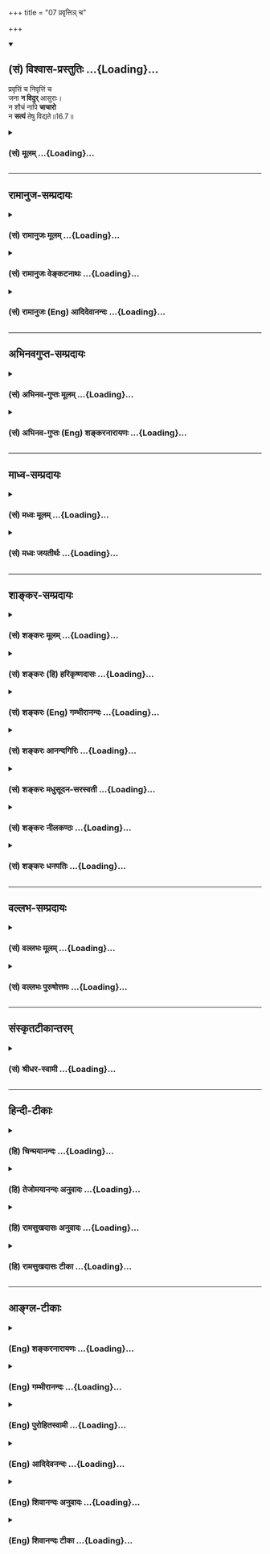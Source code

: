 +++
title = "07 प्रवृत्तिञ् च"

+++
<div class="js_include" newlevelforh1="2" title="(सं) विश्वास-प्रस्तुतिः" unfilled url="/mahAbhAratam/shlokashaH/06-bhIShma-parva/03-bhagavad-gItA-parva/saMskRtam/vishvAsa-prastutiH/16_daivAsura-sampad-vib/07_pravRtti~n_cha.md">
<details open><summary><h2>(सं) विश्वास-प्रस्तुतिः ...{Loading}...</h2></summary>

प्रवृत्तिं च निवृत्तिं च  
जना **न विदुर्** आसुराः।  
न शौचं नापि **चाचारो**  
न **सत्यं** तेषु विद्यते॥16.7॥
</details>
</div>
<div class="js_include collapsed" newlevelforh1="3" title="(सं) मूलम्" unfilled url="/mahAbhAratam/shlokashaH/06-bhIShma-parva/03-bhagavad-gItA-parva/saMskRtam/mUlam/16_daivAsura-sampad-vib/07_pravRtti~n_cha.md">
<details><summary><h3>(सं) मूलम् ...{Loading}...</h3></summary>

प्रवृत्तिं च निवृत्तिं च जना न विदुरासुराः।  
न शौचं नापि चाचारो न सत्यं तेषु विद्यते।।16.7।।
</details>
</div>


_________________
## रामानुज-सम्प्रदायः
<div class="js_include collapsed" newlevelforh1="3" title="(सं) रामानुजः मूलम्" unfilled url="/mahAbhAratam/shlokashaH/06-bhIShma-parva/03-bhagavad-gItA-parva/saMskRtam/rAmAnujaH/mUlam/16_daivAsura-sampad-vib/07_pravRtti~n_cha.md">
<details><summary><h3>(सं) रामानुजः मूलम् ...{Loading}...</h3></summary>

।।16.7।।**प्रवृत्तिं च निवृत्तिं च** अभ्युदयसाधनं मोक्षसाधनं च वैदिकं
धर्मम् **आसुरा न विदुः** न जानन्ति।  
  
**न** च **शौचं** वैदिककर्मयोग्यत्वं शास्त्रसिद्धम् तद् बाह्यम् आभ्यन्तरं
च असुरेषु न विद्यते। **न अपि च आचारः;** तद् बाह्याभ्यन्तरशौचं येन
सन्ध्यावन्दनादिना आचारेण जायते; स अपि आचारः तेषु न विद्यते। तथा उक्तम्
-- सन्ध्याहीनोऽशुचिनित्यमनर्हः सर्वकर्मसु। (दक्षस्मृति 2।23) इति। तथा
**सत्यं** च **तेषु न विद्यते** सत्यं यथार्थज्ञानं भूतहितरूपभाषणं तेषु न
विद्यते। किं च --

</details>
</div>
<div class="js_include collapsed" newlevelforh1="3" title="(सं) रामानुजः वेङ्कटनाथः" unfilled url="/mahAbhAratam/shlokashaH/06-bhIShma-parva/03-bhagavad-gItA-parva/saMskRtam/rAmAnujaH/venkaTanAthaH/16_daivAsura-sampad-vib/07_pravRtti~n_cha.md">
<details><summary><h3>(सं) रामानुजः वेङ्कटनाथः ...{Loading}...</h3></summary>

  
  
।।16.7।। अत्र प्रवृत्तिनिवृत्तिशब्दौ न लौकिकविषयौ आसुराणामेव
लौकिकेष्टानिष्टप्राप्तिपरिहारार्थमपथप्रवृत्तेः सत्पथनिवृत्तेश्च
सिद्धत्वात् न च विहितनिषिद्धमात्रविषयौ; रागप्राप्तशास्त्रप्राप्तविषयौ
वा;न शौचं नापि चाचारः इत्यादेः पुनरुक्तिप्रसङ्गात् अतोऽत्र
मुमुक्ष्वपेक्षितप्रवर्तकनिवर्तकधर्मविवेकाभावे तात्पर्यमित्याह --
अभ्युदयसाधनमित्यादिना। तावेतौ धर्मौ स्मर्येतेप्रवृत्तिलक्षणं धर्मं
प्रजापतिरथाब्रवीत् \[म.भा.12।217।4\]निवृत्तिलक्षणं
धर्ममृषिर्नारायणोऽब्रवीत् \[म.भा.12।217।2\] इति। न विदुः इत्यत्रन सत्यं
तेषु विद्यते इतिवदसद्भावमात्रं न विवक्षितम्; अपितु शतकृत्वः
प्रतिपादितेऽपि तमःप्राचुर्यादपरिज्ञानमित्यभिप्रायेणाऽऽह -- न
जानन्तीति। कृत्ययोग्यता इति प्रागुक्तमत्रवदिककर्मयोग्यत्वमित्यनेन
विवृतम्। बाह्यशौचमशुचिसंशीलनादिभिरवश्यकर्तव्याकरणाच्च न विद्यते आन्तरं
त्वात्मगुणाभावात्। न शौचं नापि चाचारः इति क्रमात्कार्यकारणयोर्निषेध
इत्यभिप्रायेणाऽऽह -- तदिति। ननु
सन्ध्यावन्दनादेर्वर्णाश्रमधर्मस्यप्राजापत्यं गृहस्थानां न्यासिनां
ब्रह्मसंज्ञितम्। योगिनाममृतं स्थानं स्वात्मसन्तोषकारिणाम्
\[वि.पु.1।6।36\] इत्यादिभिः फलान्तरं श्रूयते तत्कथं तस्य
शौचहेतुत्वोक्तिः इत्यत्राऽऽह -- यथोक्तमिति। व्यतिरेकोक्त्या
हेतुहेतुमद्भावोऽत्र दृढीकृतः। इदं नित्यकर्मान्तरहानादपि
ग्राह्यम्। यथाज्ञानमित्यादि -- विप्रलम्भरसिकत्वादयथाज्ञानं भाषणाभावः;
हिंसास्वभावत्वाद्धितरूपभाषणाभावः।  
  

</details>
</div>
<div class="js_include collapsed" newlevelforh1="3" title="(सं) रामानुजः (Eng) आदिदेवानन्दः" unfilled url="/mahAbhAratam/shlokashaH/06-bhIShma-parva/03-bhagavad-gItA-parva/saMskRtam/rAmAnujaH/english/AdidevAnandaH/16_daivAsura-sampad-vib/07_pravRtti~n_cha.md">
<details><summary><h3>(सं) रामानुजः (Eng) आदिदेवानन्दः ...{Loading}...</h3></summary>

16.7 The demoniac men do not know the 'path of action and renunciation,'
viz., the Vedic Dharma that leads to prosperity and final release.
'Cleanliness' is the competence for performing Vedic rites as established in the Sastras. That 'cleanliness,' be it external or internal, is alien to the demoniac. Nor 'right conduct,' viz., that right conduct such as twilight prayers (Sandhya-vandana) etc., by means of which this internal and external cleanliness arises - even that right conduct is alien to them. For it is declared in: 'He who does not perform twilight prayers, is always unholy and is unfit for any rites'
(Daksha Sm., 2.23). Likewise, 'truth' is not found among them, viz.,
that truthful speech, which is conducive to the welfare of beings and which is in accordance with one's actual knowledge, does not characterise them. Moreover:

</details>
</div>


_________________
## अभिनवगुप्त-सम्प्रदायः
<div class="js_include collapsed" newlevelforh1="3" title="(सं) अभिनव-गुप्तः मूलम्" unfilled url="/mahAbhAratam/shlokashaH/06-bhIShma-parva/03-bhagavad-gItA-parva/saMskRtam/abhinava-guptaH/mUlam/16_daivAsura-sampad-vib/07_pravRtti~n_cha.md">
<details><summary><h3>(सं) अभिनव-गुप्तः मूलम् ...{Loading}...</h3></summary>

।।16.7।। आसुरीमाह -- प्रवृत्तिमिति। प्रवृत्तिः -- कुत इदमुत्पन्नमिति।
निवृत्तिः क्व प्रलीयते इति।

</details>
</div>
<div class="js_include collapsed" newlevelforh1="3" title="(सं) अभिनव-गुप्तः (Eng) शङ्करनारायणः" unfilled url="/mahAbhAratam/shlokashaH/06-bhIShma-parva/03-bhagavad-gItA-parva/saMskRtam/abhinava-guptaH/english/shankaranArAyaNaH/16_daivAsura-sampad-vib/07_pravRtti~n_cha.md">
<details><summary><h3>(सं) अभिनव-गुप्तः (Eng) शङ्करनारायणः ...{Loading}...</h3></summary>

16.7 Pravrttim etc. Origin : i.e. wherefrom this \[universe\] is born.
Withdrawal : i.e. into what this gets dissolved.

</details>
</div>


_________________
## माध्व-सम्प्रदायः
<div class="js_include collapsed" newlevelforh1="3" title="(सं) मध्वः मूलम्" unfilled url="/mahAbhAratam/shlokashaH/06-bhIShma-parva/03-bhagavad-gItA-parva/saMskRtam/madhvaH/mUlam/16_daivAsura-sampad-vib/07_pravRtti~n_cha.md">
<details><summary><h3>(सं) मध्वः मूलम् ...{Loading}...</h3></summary>

।।16.7।। Sri Madhvacharya did not comment on this sloka.

</details>
</div>
<div class="js_include collapsed" newlevelforh1="3" title="(सं) मध्वः जयतीर्थः" unfilled url="/mahAbhAratam/shlokashaH/06-bhIShma-parva/03-bhagavad-gItA-parva/saMskRtam/madhvaH/jayatIrthaH/16_daivAsura-sampad-vib/07_pravRtti~n_cha.md">
<details><summary><h3>(सं) मध्वः जयतीर्थः ...{Loading}...</h3></summary>

।।16.7।। Sri Jayatirtha did not comment on this sloka.

</details>
</div>


_________________
## शाङ्कर-सम्प्रदायः
<div class="js_include collapsed" newlevelforh1="3" title="(सं) शङ्करः मूलम्" unfilled url="/mahAbhAratam/shlokashaH/06-bhIShma-parva/03-bhagavad-gItA-parva/saMskRtam/shankaraH/mUlam/16_daivAsura-sampad-vib/07_pravRtti~n_cha.md">
<details><summary><h3>(सं) शङ्करः मूलम् ...{Loading}...</h3></summary>

।।16.7।। --,**प्रवृत्तिं च** प्रवर्तनं यस्मिन् पुरुषार्थसाधने कर्तव्ये
प्रवृत्तिः ताम्; **निवृत्तिं च** एतद्विपरीतां यस्मात् अनर्थहेतोः
निवर्तितव्यं सा निवृत्तिः तां च; **जनाः आसुराः न विदुः** न जानन्ति। न
केवलं प्रवृत्तिनिवृत्ती एव ते न विदुः; **न शौचं नापि च आचारः न सत्यं
तेषु** विद्यते अशौचाः अनाचाराः मायाविनः अनृतवादिनो हि आसुराः।। किं च --,

</details>
</div>
<div class="js_include collapsed" newlevelforh1="3" title="(सं) शङ्करः (हि) हरिकृष्णदासः" unfilled url="/mahAbhAratam/shlokashaH/06-bhIShma-parva/03-bhagavad-gItA-parva/saMskRtam/shankaraH/hindI/harikRShNadAsaH/16_daivAsura-sampad-vib/07_pravRtti~n_cha.md">
<details><summary><h3>(सं) शङ्करः (हि) हरिकृष्णदासः ...{Loading}...</h3></summary>

।।16.7।। इस अध्यायकी समाप्तिपर्यन्त प्राणियोंके विशेषणोंद्वारा आसुरी
सम्पत्ति दिखलायी जाती है; क्योंकि प्रत्यक्ष कर लेनेसे ही उसका त्याग करना
बन सकता है --, आसुरी स्वभाववाले मनुष्य; प्रवृत्तिको अर्थात् जिस किसी
पुरुषार्थके साधनरूप कर्तव्यकार्यमें प्रवृत्त होना उचित है; उसमें
प्रवृत्त होनेको; और निवृत्तिको; अर्थात् उससे विपरीत जिस किसी अनर्थकारक
कर्मसे निवृत्त होना उचित है; उससे निवृत्त होनेको भी; नहीं जानते। केवल
प्रवृत्तिनिवृत्तिको नहीं जानते; इतना ही नहीं; उनमें न शुद्धि होती है; न
सदाचार होता है; और न सत्य ही होता है। यानी आसुरी प्रकृतिके मनुष्य
अशुद्ध; दुराचारी; कपटी और मिथ्यावादी ही होते हैं।

</details>
</div>
<div class="js_include collapsed" newlevelforh1="3" title="(सं) शङ्करः (Eng) गम्भीरानन्दः" unfilled url="/mahAbhAratam/shlokashaH/06-bhIShma-parva/03-bhagavad-gItA-parva/saMskRtam/shankaraH/english/gambhIrAnandaH/16_daivAsura-sampad-vib/07_pravRtti~n_cha.md">
<details><summary><h3>(सं) शङ्करः (Eng) गम्भीरानन्दः ...{Loading}...</h3></summary>

16.7 Na, niether; do the asurah, demoniacal; janah, persons; viduh,
understand; pravritim, what is to be done with regard to that which is a
means to the human ends; and nivirttim, what is not to be done, the
opposite of that (former) and from which source of evil one should
desist. Nor only do they not know what is to be done and what is not to
be done, na, nor; does saucam, purity; na api, or even; acarah, good
conduct; or satyam, truthfulness; vidyate, exist; tesu, in them. The
demons are verily bereft of purity and good conduct; they are deceitful
and given to speaking lies. Further,

</details>
</div>
<div class="js_include collapsed" newlevelforh1="3" title="(सं) शङ्करः आनन्दगिरिः" unfilled url="/mahAbhAratam/shlokashaH/06-bhIShma-parva/03-bhagavad-gItA-parva/saMskRtam/shankaraH/AnandagiriH/16_daivAsura-sampad-vib/07_pravRtti~n_cha.md">
<details><summary><h3>(सं) शङ्करः आनन्दगिरिः ...{Loading}...</h3></summary>

।।16.7।। नन्वध्यायशेषेणासुरसंपद्दर्शनमयुक्तं तस्यास्त्याज्यत्वेन
पङ्कप्रक्षालनन्यायावतारादित्याशङ्क्याह -- **प्रत्यक्षीकरणेनेति।**
वर्जनीयामासुरीं संपदं विवृणोति -- **प्रवृत्तिं चेति।** तां विहितां
प्रवृत्तिं न जानन्तीत्यर्थः। तां च निषिद्धां क्रियां न जानन्तीति
संबन्धः। न शौचमित्यादेस्तात्पर्यमाह -- **अनाचारा इति।**
शौचसत्ययोराचारान्तर्भावेऽपि ब्राह्मणपरिव्राजकन्यायेन पृथगुपादानम्।

</details>
</div>
<div class="js_include collapsed" newlevelforh1="3" title="(सं) शङ्करः मधुसूदन-सरस्वती" unfilled url="/mahAbhAratam/shlokashaH/06-bhIShma-parva/03-bhagavad-gItA-parva/saMskRtam/shankaraH/madhusUdana-sarasvatI/16_daivAsura-sampad-vib/07_pravRtti~n_cha.md">
<details><summary><h3>(सं) शङ्करः मधुसूदन-सरस्वती ...{Loading}...</h3></summary>

।।16.7।। वर्जनीयामासुरीं संपदं प्राणिविशेषणतया तानहमित्यतः
प्राक्तनैर्द्वादशभिः श्लोकैर्विवृणोति -- प्रवृत्तिमिति। प्रवृत्तिं
प्रवृत्तिविषयं धर्मं चकारात्तत्प्रतिपादकं विधिवाक्यं च एवं
निवृत्तिविषयमधर्मं चकारात्तत्प्रतिपादकं निषेधवाक्यं च आसुरस्वभावा जना न
जानन्ति। अतस्तेषु न द्विविधं शौचं नाप्याचारो मन्वादिभिरुक्तः। न सत्यं च
प्रियहितयथार्थभाषणं विद्यते। सत्यशौचयोराचारान्तर्भावेऽपि
ब्राह्मणपरिव्राजकन्यायेन पृथगुपादानम्। अशौचा अनाचारा अनृतवादिनो ह्यसुरा
मायाविनः प्रसिद्धाः।

</details>
</div>
<div class="js_include collapsed" newlevelforh1="3" title="(सं) शङ्करः नीलकण्ठः" unfilled url="/mahAbhAratam/shlokashaH/06-bhIShma-parva/03-bhagavad-gItA-parva/saMskRtam/shankaraH/nIlakaNThaH/16_daivAsura-sampad-vib/07_pravRtti~n_cha.md">
<details><summary><h3>(सं) शङ्करः नीलकण्ठः ...{Loading}...</h3></summary>

।।16.7।। प्रवृत्तिं विधिवाक्यं निवृत्तिं निषेधवाक्यं न विदुः।
धर्माधर्मयोरिष्टानिष्टहेतुत्वज्ञानरहिता इत्यर्थः।

</details>
</div>
<div class="js_include collapsed" newlevelforh1="3" title="(सं) शङ्करः धनपतिः" unfilled url="/mahAbhAratam/shlokashaH/06-bhIShma-parva/03-bhagavad-gItA-parva/saMskRtam/shankaraH/dhanapatiH/16_daivAsura-sampad-vib/07_pravRtti~n_cha.md">
<details><summary><h3>(सं) शङ्करः धनपतिः ...{Loading}...</h3></summary>

।।16.7।। ज्ञानं बिना परिवर्जनासंभवादासुरीं संपदं प्राणिविशेषणविषयत्वेन
प्रदर्शयति -- प्रवृत्तिं चेति। आसुरा जनाः प्रवृत्तिं प्रवत्तिविषयं
पुरुषार्थसाधनं चकारात्तद्वाधकं शास्त्रं च। निवृत्तिं
निवृत्तिविषयमनर्थसाधनं तद्वोधकं शास्त्रं च न विदुः। न केवलमेतावदेव किंतु
न शौचं नापि चाचारो न सत्यं तेषु आसुरेषु विद्यते। अशौचाः अनाचारा
मायाविनोऽनृतवादिनो यत आसुरा अत इत्यर्थः। शौचसत्ययोः
मन्वाद्युक्ताचारान्तरर्भावेऽपि ब्राह्मणपरिव्राजकन्यायेन पृथगुपादानम्।

</details>
</div>


_________________
## वल्लभ-सम्प्रदायः
<div class="js_include collapsed" newlevelforh1="3" title="(सं) वल्लभः मूलम्" unfilled url="/mahAbhAratam/shlokashaH/06-bhIShma-parva/03-bhagavad-gItA-parva/saMskRtam/vallabhaH/mUlam/16_daivAsura-sampad-vib/07_pravRtti~n_cha.md">
<details><summary><h3>(सं) वल्लभः मूलम् ...{Loading}...</h3></summary>

।।16.7।। सर्वात्मना वर्जनार्थमासुरीं विस्तरशो निरूपयति --
प्रवृत्तिमित्यादिद्वादशभिः। प्रवृत्तिमार्गं वेदोक्तं निवृत्तिमार्गं च न
विदुरासुराःरुचिस्तेषां न कुत्रचित् इति श्रीमुखोक्तिरियम्। कुतः इत्यत आहन
शौचं नापि चाचारो न सत्यं तेषु विद्यते इति मानसकायिकवाचिकदोषसद्भावेन
सर्वत्र कर्मादौ तत्प्रतिपादकशास्त्रे च सत्यत्वानङ्गीकारादित्यर्थः।

</details>
</div>
<div class="js_include collapsed" newlevelforh1="3" title="(सं) वल्लभः पुरुषोत्तमः" unfilled url="/mahAbhAratam/shlokashaH/06-bhIShma-parva/03-bhagavad-gItA-parva/saMskRtam/vallabhaH/puruShottamaH/16_daivAsura-sampad-vib/07_pravRtti~n_cha.md">
<details><summary><h3>(सं) वल्लभः पुरुषोत्तमः ...{Loading}...</h3></summary>

  
  
।।16.7।। एवं प्रतिज्ञाय विस्तरेणाऽऽह द्वादशभिः -- प्रवृत्तिमित्यादिभिः।
आसुरा जीवा आसुरसर्ग एवोत्पन्नाः प्रवृत्तिं मदिच्छया
मत्सेवानुकूलधर्मपदार्थादिषु प्रवृर्त्तिं तथैव तदननुकूलेषु च निवृत्तिं न
विदुः; न जानन्तीत्यर्थः। अज्ञाने निदर्शनमाह -- न शौचमिति।
बाह्याभ्यन्तरभेदेन शौचं मत्सेवानुकूलदेहशुद्धिस्तेषु न; नापि च आचारः
आचरणं न च; न सत्यं असत्यं तेषु विद्यते सत्यं नास्तीत्यर्थः।  
  

</details>
</div>


_________________
## संस्कृतटीकान्तरम्
<div class="js_include collapsed" newlevelforh1="3" title="(सं) श्रीधर-स्वामी" unfilled url="/mahAbhAratam/shlokashaH/06-bhIShma-parva/03-bhagavad-gItA-parva/saMskRtam/shrIdhara-svAmI/16_daivAsura-sampad-vib/07_pravRtti~n_cha.md">
<details><summary><h3>(सं) श्रीधर-स्वामी ...{Loading}...</h3></summary>

।।16.7।। आसुरीं विस्तरतो निरूपयति **--** **प्रवृत्तिं
चेत्यादिद्वादशभिः।** धर्मे प्रवृत्तिं; अधर्मान्निवृत्तिं च आसुरस्वभावा
जना न जानन्ति। अतः शौचमाचारः सत्यं च तेषु नास्त्येव।

</details>
</div>


_________________
## हिन्दी-टीकाः
<div class="js_include collapsed" newlevelforh1="3" title="(हि) चिन्मयानन्दः" unfilled url="/mahAbhAratam/shlokashaH/06-bhIShma-parva/03-bhagavad-gItA-parva/hindI/chinmayAnandaH/16_daivAsura-sampad-vib/07_pravRtti~n_cha.md">
<details><summary><h3>(हि) चिन्मयानन्दः ...{Loading}...</h3></summary>

।।16.7।। यहाँ प्रवृत्ति और निवृत्ति के शब्द क्रमश कर्तव्य कर्म और
अकर्तव्य अर्थात् निषिद्ध कर्म हैं। धार्मिक अनुष्ठानकर्ता कर्तव्य पालन और
निस्वार्थ समाज सेवा के द्वारा न केवल तात्कालिक लाभ को प्राप्त करता है
अपितु अन्तकरण की शुद्धि भी प्राप्त करता है; क्योंकि वह कभी अपने सर्वोच्च
लक्ष्य को विस्मृत नहीं होने देता। निषिद्ध कर्मों से विरति ही निवृत्ति
कहलाती है। अकर्तव्य का त्याग ही मनुष्य के लिए श्रेयस्कर होता है। असुर
लोगों को कर्तव्य और अकर्तव्य का सर्वथा अज्ञान होता है। यहाँ ध्यान देने
योग्य बात यह है कि आसुरी गुणों की सूची अज्ञान से प्रारम्भ होती है। यदि
कोई व्यक्ति अज्ञानवशात् किसी प्रकार का अपराध करता है; तो समाज के सहृदय
पुरुषों के मन में उसके प्रति क्षमा का भाव सहज उदित होता है; भले ही
न्यायालय में उसे क्षमा के योग्य कारण न माना जाये। बाह्य शुद्धि; बहुत कुछ
मात्रा में मनुष्य के आन्तरिक व्यक्तित्व की परिचायक होती है। श्रेष्ठ
शिक्षा और संस्कारी पुरुष में ही यह शुद्धि हमें देखने को मिलती है। अज्ञानी
पुरुष में अन्तर्बाह्य शुद्धि का अभाव होता है। ऐसे अनुशासनविहीन पुरुष का
व्यवहार (आचार) भी विनयपूर्ण नहीं हो सकता; क्योंकि बाह्य आचरण मनुष्य के
स्वभाव की ही अभिव्यक्ति है। इसलिए भगवान् कहते हैं कि आसुरी लोगों में
सदाचार का अभाव स्पष्ट रूप से परिलक्षित होता है। अविवेक; अशौच तथा अनाचार
से युक्त पुरुष अपने वचनों की सत्यता का पालन कभी नहीं कर सकता। यदि हम इन
उल्लिखित गुणों का सावधानीपूर्वक अध्ययन करें; तो हमें स्पष्ट बोध होगा कि
भगवान् के हृदय में इन दुराचारियों के प्रति कितनी करुणा है। सम्पूर्ण गीता
में; इनके प्रति रञ्चमात्र भी प्रतिशोध या द्वेष का भाव प्रकट नहीं किया
गया है। हम यह नहीं कह सकते कि आसुरी पुरुष जानबूझ कर असत्य का अनुकरण करता
है। वास्तविकता यह है कि वह अपने स्वभाव से विवश निष्कपट व्यवहार करने में
स्वयं को सर्वथा असमर्थ पाता है।

</details>
</div>
<div class="js_include collapsed" newlevelforh1="3" title="(हि) तेजोमयानन्दः अनुवादः" unfilled url="/mahAbhAratam/shlokashaH/06-bhIShma-parva/03-bhagavad-gItA-parva/hindI/tejomayAnandaH/anuvAdaH/16_daivAsura-sampad-vib/07_pravRtti~n_cha.md">
<details><summary><h3>(हि) तेजोमयानन्दः अनुवादः ...{Loading}...</h3></summary>

।।16.7।। आसुरी स्वभाव के लोग न प्रवृत्ति को; जानते हैं और न निवृत्ति को
उनमें न शुद्धि होती है, न सदाचार और न सत्य ही होता है।।

</details>
</div>
<div class="js_include collapsed" newlevelforh1="3" title="(हि) रामसुखदासः अनुवादः" unfilled url="/mahAbhAratam/shlokashaH/06-bhIShma-parva/03-bhagavad-gItA-parva/hindI/rAmasukhadAsaH/anuvAdaH/16_daivAsura-sampad-vib/07_pravRtti~n_cha.md">
<details><summary><h3>(हि) रामसुखदासः अनुवादः ...{Loading}...</h3></summary>

।।16.7।। आसुरी प्रकृतिवाले मनुष्य प्रवृत्ति और निवृत्तिको नहीं जानते और
उनमें न बाह्यशुद्धि, न श्रेष्ठ आचरण तथा न सत्य-पालन ही होता है।

</details>
</div>
<div class="js_include collapsed" newlevelforh1="3" title="(हि) रामसुखदासः टीका" unfilled url="/mahAbhAratam/shlokashaH/06-bhIShma-parva/03-bhagavad-gItA-parva/hindI/rAmasukhadAsaH/TIkA/16_daivAsura-sampad-vib/07_pravRtti~n_cha.md">
<details><summary><h3>(हि) रामसुखदासः टीका ...{Loading}...</h3></summary>

।।16.7।।***व्याख्या --***  **प्रवृत्तिं च निवृत्तिं च जना न
विदुरासुराः --** आजकलके उच्छृङ्खल वातावरण; खानपान; शिक्षा आदिके प्रभावसे
प्रायः मनुष्य प्रवृत्ति और निवृत्तिको अर्थात् किसमें प्रवृत्त होना
चाहिये और किससे निवृत्त होना चाहिये -- इसको नहीं जानते और जानना चाहते भी
नहीं। कोई इसको बताना चाहे; तो उसकी मानते नहीं; प्रत्युत उसकी हँसी उड़ाते
हैं; उसे मूर्ख समझते हैं और अभिमानके कारण अपनेको बड़ा बुद्धिमान् समझते
हैं। कुछ लोग (प्रवृत्ति और निवृत्तिको) जानते भी हैं; पर उनपर
आसुरीसम्पदाका विशेष प्रभाव होनेसे उनकी विहित कार्योंमें प्रवृत्ति और
निषिद्ध कार्योंसे निवृत्ति नहीं होती। इस कारण सबसे पहले आसुरीसम्पत्ति
आती है -- प्रवृत्ति और निवृत्तिको न जाननेसे। प्रवृत्ति और निवृत्तिको कैसे
जाना जाय इसे गुरुके द्वारा; ग्रन्थके द्वारा; विचारके द्वारा जाना जा सकता
है इसके अलावा उस मनुष्यपर कोई आफत आ जाय; वह मुसीबतमें फँस जाय; कोई
विचित्र घटना घट जाय; तो विवेकशक्ति जाग्रत् हो जाती है। किसी महापुरुषके
दर्शन हो जानेसे पूर्वसंस्कारवश मनुष्यकी वृत्ति बदल जाती है अथवा जिन
स्थानोंपर बड़ेबड़े प्रभावशाली सन्त हुए हैं; उन स्थलोंमें; तीर्थोंमें
जानेसे भी विवेकशक्ति जाग्रत् हो जाती है। विवेकशक्ति प्राणिमात्रमें रहती
है। परन्तु पशुपक्षी आदि योनियोंमें इसको विकसित करनेका अवसर; स्थान और
योग्यता नहीं है एवं मनुष्यमें उसको विकसित करनेका अवसर; स्थान और योग्यता
भी है। पशुपक्षी आदिमें वह विवेकशक्ति केवल अपने शरीरनिर्वाहतक ही सीमित
रहती है; पर मनुष्य उस विवेकशक्तिसे अपना और अपने परिवारका तथा अन्य
प्राणियोंका भी पालनपोषण कर सकता है; और दुर्गुणदुराचारोंका त्याग करके
सद्गुणसदाचारोंको भी ला सकता है। मनुष्य इसमें सर्वथा स्वतन्त्र है क्योंकि
वह साधनयोनि है। परन्तु पक्षुपक्षी इसमें स्वतन्त्र नहीं हैं क्योंकि वह
भोगयोनि है। जब मनुष्योंकी खानेपीने आदिमें ही विशेष वृत्ति रहती है; तब
उनमें कर्तव्यअकर्तव्यका होश नहीं रहता। ऐसे मनुष्योंमें पशुओंकी तरह
दैवीसम्पत्ति छिपी हुई रहती है; सामने नहीं आती। ऐसे मनुष्योंके लिये भी
भगवान्ने **जनाः** पद दिया है अर्थात् वे भी मनुष्य कहलानेके लायक हैं
क्योंकि उनमें दैवीसम्पत्ति प्रकट हो सकती है।  
  
**विशेष बात**  
  
**जनाः** (16। 7) से लेकर **नराधमान्** (16। 19) पदतक बीचमें आये हुए
श्लोकोंमें कहीं भी भगवान्ने मनुष्यवाचक शब्द नहीं दिया है। इसका तात्पर्य
यह है कि यद्यपि मनुष्यमें आसुरीसम्पत्तिका त्याग करनेकी तथा
दैवीसम्पत्तिको धारण करनेकी योग्यता है; तथापि जो मनुष्य होकर भी
दैवीसम्पत्तिको धारण न करके आसुरीसम्पत्तिको बनाये रखते हैं; वे मनुष्य
कहलानेलायक नहीं हैं। वे पशुओंसे और नारकीय प्राणियोंसे भी गयेबीते हैं
क्योंकि पशु और नारकीय प्राणी तो पापोंका फल भोगकर पवित्रताकी तरफ जा रहे
हैं और ये आसुर स्वभाववाले मनुष्य जिस पुण्यसे मनुष्यशरीर मिला है; उसको
नष्ट करके और यहाँ नयेनये पाप बटोरकर पशुपक्षी आदि योनियों तथा नरकोंकी तरफ
जा रहे हैं। अतः उनकी दुर्गतिका वर्णन इसी अध्यायके सोलहवें और उन्नीसवें
श्लोकोंमें किया गया है। भगवान्ने आसुर मनुष्योंके जितने लक्षण बताये हैं;
उनमें उनको पशु आदिका विशेषण न देकर **अशुभान्;**,**नराधमान्** विशेषण दिये
हैं। कारण यह कि पशु आदि इतने पापी नहीं हैं और उनके दर्शनसे पाप भी नहीं
लगता; पर आसुर मनुष्योंमें विशेष पाप होते हैं और उनके दर्शनसे पाप लगता
है; अपवित्रता आती है। इसी अध्यायके बाईसवें श्लोकमें **नरः** पद देकर यह
बताते हैं कि जो कामक्रोधलोभरूप नरकके द्वारोंसे छूटकर,अपने कल्याणका आचरण
करता है; वही मनुष्य कहलानेलायक है। पाँचवें अध्यायके तेईसवें श्लोकमें भी
**नरः** पदसे इसी बातको पुष्ट किया गया है।**न शौचं नापि चाचारो न सत्यं
तेषु विद्यते --** प्रवृत्ति और निवृत्तिको न जाननेसे उन आसुर
स्वभाववालोंमें शुद्धिअशुद्धिका खयाल नहीं रहता। उनको सांसारिक बर्तावका;
व्यवहारका भी खयाल नहीं होता अर्थात् मातापिता आदि बड़ेबूढ़ोंके साथ तथा
अन्य मनुष्योंके साथ कैसा बर्ताव करना चाहिये और कैसे नहीं करना चाहिये --
इस बातको वे जानते ही नहीं। उनमें सत्य नहीं होता अर्थात् वे असत्य बोलते
हैं और आचरण भी असत्य ही करते हैं। इन सबका तात्पर्य यह है कि वे पुरुष
असुर हैं। खानापीना; आरामसे रहना तथा मैं जीता रहूँ; संसारका सुख भोगता
रहूँ और संग्रह करता रहूँ आदि उद्देश्य होनेसे उनकी शौचाचार और सदाचारकी
तरफ दृष्टि ही नहीं जाती।  
  
भगवान्ने दूसरे अध्यायके चौवालीसवें श्लोकमें बताया है कि वैदिक
प्रक्रियाके अनुसार सांसारिक भोग और संग्रहमें लगे हुए पुरुषोंमें भी
परमात्माकी प्राप्तिका एक निश्चय नहीं होता। भाव यह है कि आसुरीसम्पदाका
अंश रहनेके कारण जब ऐसे शास्त्रविधिसे यज्ञादि कर्मोंमें लगे हुए पुरुष भी
परमात्माका एक निश्चय नहीं कर पाते; तब जिन पुरुषोंमें आसुरीसम्पदा विशेष
बढ़ी हुई है अर्थात् जो अन्यायपूर्वक भोग और संग्रहमें लगे हुए हैं; उनकी
बुद्धिमें परमात्माका एक निश्चय होना कितना कठिन है **(टिप्पणी प₀ 815)**  
  
***सम्बन्ध --***  जहाँ सत्कर्मोंमें प्रवृत्ति नहीं होती; वहाँ
सद्भावोंका भी निरादर होता है अर्थात् सद्भाव दबते चले जाते हैं -- अब इसको
बताते हैं।

</details>
</div>


_________________
## आङ्ग्ल-टीकाः
<div class="js_include collapsed" newlevelforh1="3" title="(Eng) शङ्करनारायणः" unfilled url="/mahAbhAratam/shlokashaH/06-bhIShma-parva/03-bhagavad-gItA-parva/english/shankaranArAyaNaH/16_daivAsura-sampad-vib/07_pravRtti~n_cha.md">
<details><summary><h3>(Eng) शङ्करनारायणः ...{Loading}...</h3></summary>

16.7. The demoniac men do not know the origin and the withdrawal;
neither purity, nor good conduct, nor truth does exist in them.

</details>
</div>
<div class="js_include collapsed" newlevelforh1="3" title="(Eng) गम्भीरानन्दः" unfilled url="/mahAbhAratam/shlokashaH/06-bhIShma-parva/03-bhagavad-gItA-parva/english/gambhIrAnandaH/16_daivAsura-sampad-vib/07_pravRtti~n_cha.md">
<details><summary><h3>(Eng) गम्भीरानन्दः ...{Loading}...</h3></summary>

16.7 Neither do the demoniacal persons under-stand what is to be done and what is not to be done; nor does purity, or even good conduct or truthfulness exist in them.

</details>
</div>
<div class="js_include collapsed" newlevelforh1="3" title="(Eng) पुरोहितस्वामी" unfilled url="/mahAbhAratam/shlokashaH/06-bhIShma-parva/03-bhagavad-gItA-parva/english/purohitasvAmI/16_daivAsura-sampad-vib/07_pravRtti~n_cha.md">
<details><summary><h3>(Eng) पुरोहितस्वामी ...{Loading}...</h3></summary>

16.7 The godless do not know how to act or how to renounce. They have neither purity nor truth. They do not understand the right principles of conduct.

</details>
</div>
<div class="js_include collapsed" newlevelforh1="3" title="(Eng) आदिदेवनन्दः" unfilled url="/mahAbhAratam/shlokashaH/06-bhIShma-parva/03-bhagavad-gItA-parva/english/AdidevanandaH/16_daivAsura-sampad-vib/07_pravRtti~n_cha.md">
<details><summary><h3>(Eng) आदिदेवनन्दः ...{Loading}...</h3></summary>

16.7 The demoniac men know neither action nor renunciation. Cleanliness is not in them, nor even right conduct, nor truth.

</details>
</div>
<div class="js_include collapsed" newlevelforh1="3" title="(Eng) शिवानन्दः अनुवादः" unfilled url="/mahAbhAratam/shlokashaH/06-bhIShma-parva/03-bhagavad-gItA-parva/english/shivAnandaH/anuvAdaH/16_daivAsura-sampad-vib/07_pravRtti~n_cha.md">
<details><summary><h3>(Eng) शिवानन्दः अनुवादः ...{Loading}...</h3></summary>

16.7 The demoniacal know not what to do and what to refrain from;
neither purity, nor right conduct nor truth is found in them.

</details>
</div>
<div class="js_include collapsed" newlevelforh1="3" title="(Eng) शिवानन्दः टीका" unfilled url="/mahAbhAratam/shlokashaH/06-bhIShma-parva/03-bhagavad-gItA-parva/english/shivAnandaH/TIkA/16_daivAsura-sampad-vib/07_pravRtti~n_cha.md">
<details><summary><h3>(Eng) शिवानन्दः टीका ...{Loading}...</h3></summary>

16.7 प्रवृत्तिम् action; च and; निवृत्तिम् inaction; च and; जनाः men; न
not; विदुः know; आसुराः the demoniac; न not; शौचम् purity; न not; अपि
also; च and; आचारः (right) conduct; न not; सत्यम् truth; तेषु in them;
विद्यते is.Commentary The demoniacal do not understand the nature of action and inaction (right abstinence). The idea of a Self apart from the body; doing nothing (actionless) but imply watching the play of the Gunas is something incomprehensible to them. They have no consideration for the interest of others. They work for the sake of their bodies or sensual enjoyment. They are greedy; selfish and cruel. Therefore; they have neither good conduct nor good behaviour. They are untruthful;
unjust and impure. They do not know what actions they should do in order to attain the goal of life or end of human existence; nor from what actions they should refrain to ward off,evil.Those who are endowed with demoniacal alities are sunk in the mire of ignorance. They are totally ignorant of what is prescribed or what is prohibited action. They have not the least idea of what purity or cleanliness is. Their actions are crooked. They know neither right Pravritti nor right Nivritti. They have no idea of virtue or vice or of scriptural injunctions or prohibitions.
They will never speak loving words. They are hypocrites and liars.

</details>
</div>
